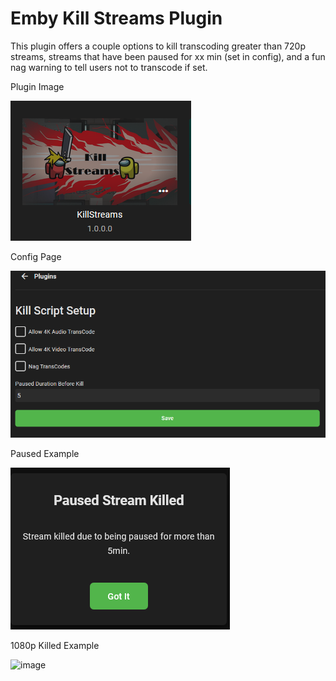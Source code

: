 # Emby Kill Streams Plugin
This plugin offers a couple options to kill transcoding greater than 720p streams, streams that have been paused for xx min (set in config), and a fun nag warning to tell users not to transcode if set.


Plugin Image

![](imgs/pluginpage.png)

Config Page

![](imgs/configpage.png)

Paused Example

![](imgs/paused.png)

1080p Killed Example

![image](https://user-images.githubusercontent.com/60718477/119052773-65a5e980-b9c5-11eb-8057-19fdea06c100.png)
